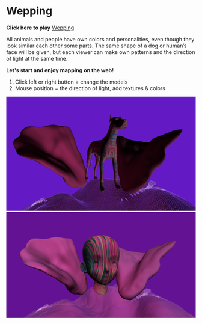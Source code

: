 # Wepping

**Click here to play**
[Wepping](https://jtao7.github.io/p5.js_3dproject/)

All animals and people have own colors and personalities, even though they look similar each other some parts. The same shape of a dog or human’s face will be given, but each viewer can make own patterns and the direction of light at the same time.


**Let's start and enjoy mapping on the web!**
1. Click left or right button = change the models
2. Mouse position = the direction of light, add textures & colors


![screen shot](readme_files/dog.png)
![screen shot](readme_files/head_.png)
